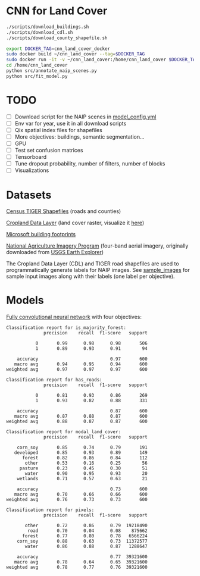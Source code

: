 # CNN for Land Cover

```bash
./scripts/download_buildings.sh
./scripts/download_cdl.sh
./scripts/download_county_shapefile.sh
```

```bash
export DOCKER_TAG=cnn_land_cover_docker
sudo docker build ~/cnn_land_cover --tag=$DOCKER_TAG
sudo docker run -it -v ~/cnn_land_cover:/home/cnn_land_cover $DOCKER_TAG bash
cd /home/cnn_land_cover
python src/annotate_naip_scenes.py
python src/fit_model.py
```

# TODO

* [ ] Download script for the NAIP scenes in [model_config.yml](config/model_config.yml)
* [ ] Env var for year, use it in all download scripts
* [ ] Qix spatial index files for shapefiles
* [ ] More objectives: buildings, semantic segmentation...
* [ ] GPU
* [ ] Test set confusion matrices
* [ ] Tensorboard
* [ ] Tune dropout probability, number of filters, number of blocks
* [ ] Visualizations

# Datasets

[Census TIGER Shapefiles](https://www.census.gov/geo/maps-data/data/tiger-line.html) (roads and counties)

[Cropland Data Layer](https://www.nass.usda.gov/Research_and_Science/Cropland/Release/) (land cover raster, visualize it [here](https://nassgeodata.gmu.edu/CropScape/))

[Microsoft building footprints](https://github.com/microsoft/USBuildingFootprints)

[National Agriculture Imagery Program](https://www.fsa.usda.gov/programs-and-services/aerial-photography/imagery-programs/naip-imagery/) (four-band aerial imagery, originally downloaded from [USGS Earth Explorer](https://earthexplorer.usgs.gov/?))

The Cropland Data Layer (CDL) and TIGER road shapefiles are used to programmatically generate
labels for NAIP images. See [sample_images](sample_images) for sample input images along
with their labels (one label per objective).

# Models

[Fully convolutional neural network](src/cnn.py) with four objectives:

```
Classification report for is_majority_forest:
              precision    recall  f1-score   support

           0       0.99      0.98      0.98       506
           1       0.89      0.93      0.91        94

    accuracy                           0.97       600
   macro avg       0.94      0.95      0.94       600
weighted avg       0.97      0.97      0.97       600

Classification report for has_roads:
              precision    recall  f1-score   support

           0       0.81      0.93      0.86       269
           1       0.93      0.82      0.88       331

    accuracy                           0.87       600
   macro avg       0.87      0.88      0.87       600
weighted avg       0.88      0.87      0.87       600

Classification report for modal_land_cover:
              precision    recall  f1-score   support

    corn_soy       0.85      0.74      0.79       191
   developed       0.85      0.93      0.89       149
      forest       0.82      0.86      0.84       112
       other       0.53      0.16      0.25        56
     pasture       0.23      0.45      0.30        51
       water       0.90      0.95      0.93        20
    wetlands       0.71      0.57      0.63        21

    accuracy                           0.73       600
   macro avg       0.70      0.66      0.66       600
weighted avg       0.76      0.73      0.73       600

Classification report for pixels:
              precision    recall  f1-score   support

       other       0.72      0.86      0.79  19218490
        road       0.70      0.04      0.08    875662
      forest       0.77      0.80      0.78   6566224
    corn_soy       0.88      0.63      0.73  11372577
       water       0.86      0.88      0.87   1288647

    accuracy                           0.77  39321600
   macro avg       0.78      0.64      0.65  39321600
weighted avg       0.78      0.77      0.76  39321600
```